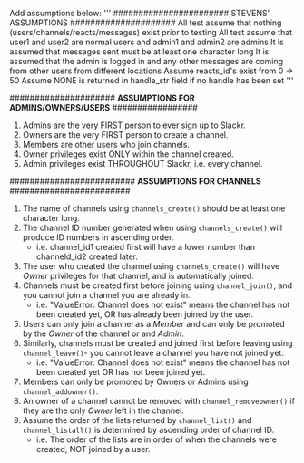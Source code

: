 Add assumptions below:
'''
####################### STEVENS' ASSUMPTIONS #####################
All test assume that nothing (users/channels/reacts/messages) exist prior to testing
All test assume that user1 and user2 are normal users and admin1 and admin2 are admins
It is assumed that messages sent must be at least one character long
It is assumed that the admin is logged in and any other messages are coming from
other users from different locations
Assume reacts_id's exist from 0 -> 50
Assume NONE is returned in handle_str field if no handle has been set
'''


#####################   **ASSUMPTIONS FOR ADMINS/OWNERS/USERS**   #################  
1. Admins are the very FIRST person to ever sign up to Slackr.  
2. Owners are the very FIRST person to create a channel.
3. Members are other users who join channels.  
4. Owner privileges exist ONLY within the channel created.  
5. Admin privileges exist THROUGHOUT Slackr, i.e. every channel.



#########################  **ASSUMPTIONS FOR CHANNELS**   ########################  
1. The name of channels using `channels_create()` should be at least one character long.  
2. The channel ID number generated when using `channels_create()` will produce ID numbers in ascending order.  
    - i.e. channel_id1 created first will have a lower number than channeld_id2 created later.
3. The user who created the channel using `channels_create()` will have *Owner* privileges for that channel, and is automatically joined.  
4. Channels must be created first before joining using `channel_join()`, and you cannot join a channel you are already in.  
    - i.e. "ValueError: Channel does not exist" means the channel has not been created yet, OR has already been joined by the user.  
5. Users can only join a channel as a *Member* and can only be promoted by the *Owner* of the channel or and *Admin*.  
6. Similarly, channels must be created and joined first before leaving using `channel_leave()`- you cannot leave a channel you have not joined yet.  
    - i.e. "ValueError: Channel does not exist" means the channel has not been created yet OR has not been joined yet.  
7. Members can only be promoted by Owners or Admins using `channel_addowner()`.  
8. An owner of a channel cannot be removed with `channel_removeowner()` if they are the only *Owner* left in the channel.  
9. Assume the order of the lists returned by `channel_list()` and `channel_listall()` is determined by ascending order of channel ID.  
    - i.e. The order of the lists are in order of when the channels were created, NOT joined by a user.  
